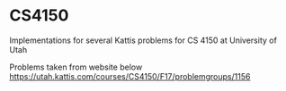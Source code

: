 # CS4150
Implementations for several Kattis problems for CS 4150 at University of Utah

Problems taken from website below
https://utah.kattis.com/courses/CS4150/F17/problemgroups/1156

